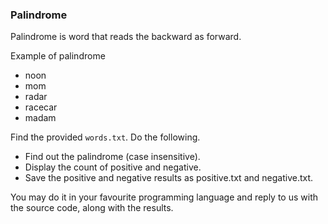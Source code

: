 ### Palindrome

Palindrome is word that reads the backward as forward.

Example of palindrome
- noon
- mom
- radar
- racecar
- madam

Find the provided `words.txt`. Do the following.

* Find out the palindrome (case insensitive).
* Display the count of positive and negative.
* Save the positive and negative results as positive.txt and negative.txt.

You may do it in your favourite programming language and reply to us with the source code, along with the results.
